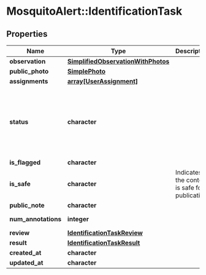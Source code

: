 # MosquitoAlert::IdentificationTask


## Properties
Name | Type | Description | Notes
------------ | ------------- | ------------- | -------------
**observation** | [**SimplifiedObservationWithPhotos**](SimplifiedObservationWithPhotos.md) |  | [readonly] 
**public_photo** | [**SimplePhoto**](SimplePhoto.md) |  | [readonly] 
**assignments** | [**array[UserAssignment]**](UserAssignment.md) |  | [readonly] 
**status** | **character** |  | [readonly] [default to &quot;open&quot;] [Enum: [open, conflict, review, done, archived]] 
**is_flagged** | **character** |  | [readonly] 
**is_safe** | **character** | Indicates if the content is safe for publication. | [readonly] 
**public_note** | **character** |  | [readonly] 
**num_annotations** | **integer** |  | [readonly] [Min: 0] 
**review** | [**IdentificationTaskReview**](IdentificationTaskReview.md) |  | [readonly] 
**result** | [**IdentificationTaskResult**](IdentificationTaskResult.md) |  | [readonly] 
**created_at** | **character** |  | [readonly] 
**updated_at** | **character** |  | [readonly] 


